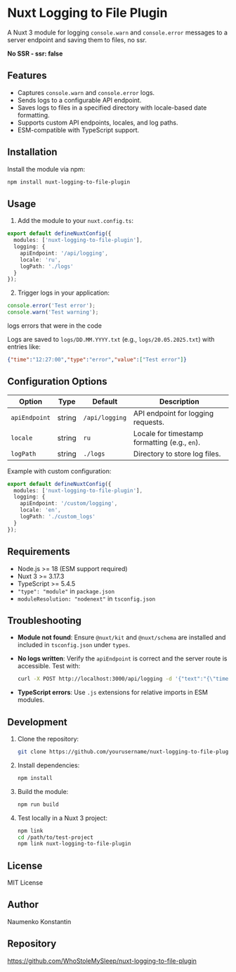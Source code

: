 # Nuxt Logging to File Plugin

A Nuxt 3 module for logging `console.warn` and `console.error` messages to a server endpoint and saving them to files, no ssr.

**No SSR - ssr: false**

## Features

- Captures `console.warn` and `console.error` logs.
- Sends logs to a configurable API endpoint.
- Saves logs to files in a specified directory with locale-based date formatting.
- Supports custom API endpoints, locales, and log paths.
- ESM-compatible with TypeScript support.

## Installation

Install the module via npm:

```bash
npm install nuxt-logging-to-file-plugin
```

## Usage

1. Add the module to your `nuxt.config.ts`:

```typescript
export default defineNuxtConfig({
  modules: ['nuxt-logging-to-file-plugin'],
  logging: {
    apiEndpoint: '/api/logging',
    locale: 'ru',
    logPath: './logs'
  }
});
```

2. Trigger logs in your application:

```javascript
console.error('Test error');
console.warn('Test warning');
```

logs errors that were in the code

Logs are saved to `logs/DD.MM.YYYY.txt` (e.g., `logs/20.05.2025.txt`) with entries like:

```json
{"time":"12:27:00","type":"error","value":["Test error"]}
```

## Configuration Options

| Option | Type | Default | Description |
| --- | --- | --- | --- |
| `apiEndpoint` | string | `/api/logging` | API endpoint for logging requests. |
| `locale` | string | `ru` | Locale for timestamp formatting (e.g., `en`). |
| `logPath` | string | `./logs` | Directory to store log files. |

Example with custom configuration:

```typescript
export default defineNuxtConfig({
  modules: ['nuxt-logging-to-file-plugin'],
  logging: {
    apiEndpoint: '/custom/logging',
    locale: 'en',
    logPath: './custom_logs'
  }
});
```

## Requirements

- Node.js &gt;= 18 (ESM support required)
- Nuxt 3 &gt;= 3.17.3
- TypeScript &gt;= 5.4.5
- `"type": "module"` in `package.json`
- `moduleResolution: "nodenext"` in `tsconfig.json`

## Troubleshooting

- **Module not found**: Ensure `@nuxt/kit` and `@nuxt/schema` are installed and included in `tsconfig.json` under `types`.
- **No logs written**: Verify the `apiEndpoint` is correct and the server route is accessible. Test with:

  ```bash
  curl -X POST http://localhost:3000/api/logging -d '{"text":"{\"time\":\"12:00:00\",\"type\":\"error\",\"value\":[\"test\"]}"}}' -H "Content-Type: application/json"
  ```
- **TypeScript errors**: Use `.js` extensions for relative imports in ESM modules.

## Development

1. Clone the repository:

   ```bash
   git clone https://github.com/yourusername/nuxt-logging-to-file-plugin.git
   ```

2. Install dependencies:

   ```bash
   npm install
   ```

3. Build the module:

   ```bash
   npm run build
   ```

4. Test locally in a Nuxt 3 project:

   ```bash
   npm link
   cd /path/to/test-project
   npm link nuxt-logging-to-file-plugin
   ```

## License

MIT License

## Author

Naumenko Konstantin

## Repository

https://github.com/WhoStoleMySleep/nuxt-logging-to-file-plugin